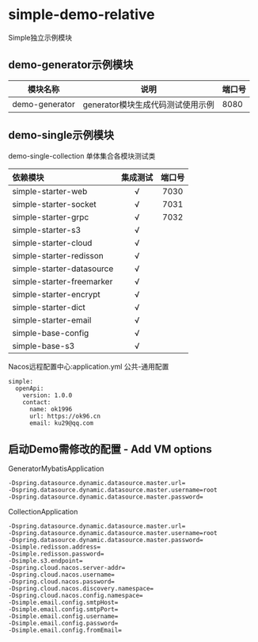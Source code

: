 # simple-demo-relative

Simple独立示例模块

## demo-generator示例模块

| 模块名称           | 说明                    | 端口号  |
|----------------|-----------------------|------|
| demo-generator | generator模块生成代码测试使用示例 | 8080 |

## demo-single示例模块

demo-single-collection 单体集合各模块测试类

| 依赖模块                      | 集成测试 | 端口号  |
|:--------------------------|:----:|:----:|
| simple-starter-web        |  √   | 7030 |
| simple-starter-socket     |  √   | 7031 |
| simple-starter-grpc       |  √   | 7032 |
| simple-starter-s3         |  √   |      |
| simple-starter-cloud      |  √   |      |
| simple-starter-redisson   |  √   |      |
| simple-starter-datasource |  √   |      |
| simple-starter-freemarker |  √   |      |
| simple-starter-encrypt    |  √   |      |
| simple-starter-dict       |  √   |      |
| simple-starter-email      |  √   |      |
| simple-base-config        |  √   |      |
| simple-base-s3            |  √   |      |

Nacos远程配置中心:application.yml  公共-通用配置
~~~
simple:
  openApi:
    version: 1.0.0
    contact:
      name: ok1996
      url: https://ok96.cn
      email: ku29@qq.com
~~~

## 启动Demo需修改的配置 - Add VM options

GeneratorMybatisApplication

~~~
-Dspring.datasource.dynamic.datasource.master.url=
-Dspring.datasource.dynamic.datasource.master.username=root
-Dspring.datasource.dynamic.datasource.master.password=
~~~

CollectionApplication

~~~
-Dspring.datasource.dynamic.datasource.master.url=
-Dspring.datasource.dynamic.datasource.master.username=root
-Dspring.datasource.dynamic.datasource.master.password=
-Dsimple.redisson.address=
-Dsimple.redisson.password=
-Dsimple.s3.endpoint=
-Dspring.cloud.nacos.server-addr=
-Dspring.cloud.nacos.username=
-Dspring.cloud.nacos.password=
-Dspring.cloud.nacos.discovery.namespace=
-Dspring.cloud.nacos.config.namespace=
-Dsimple.email.config.smtpHost=
-Dsimple.email.config.smtpPort=
-Dsimple.email.config.username=
-Dsimple.email.config.password=
-Dsimple.email.config.fromEmail=
~~~

